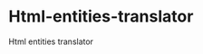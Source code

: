 # Html-entities-translator
Html entities translator

<blockquote class="imgur-embed-pub" lang="en" data-id="a/mLpi509" data-context="false" ><a href="//imgur.com/a/mLpi509"></a></blockquote><script async src="//s.imgur.com/min/embed.js" charset="utf-8"></script>

